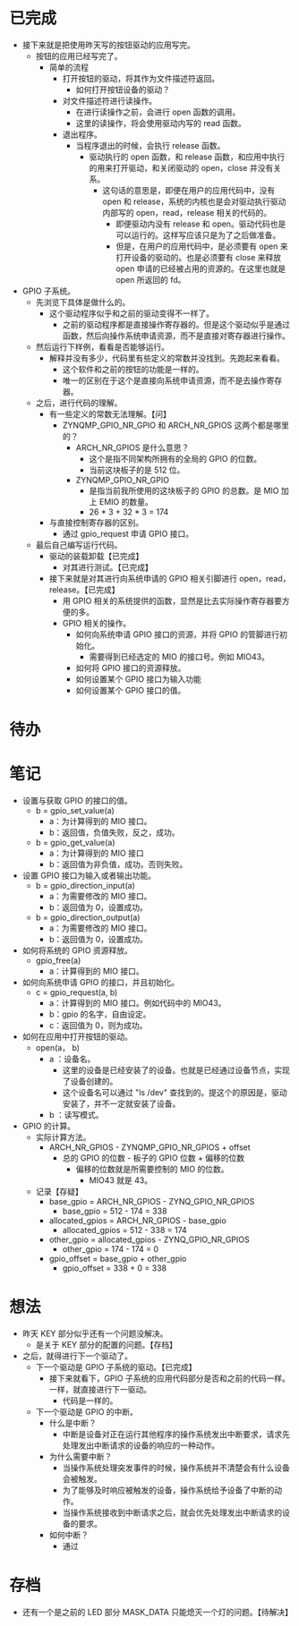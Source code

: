 # 已完成
- 接下来就是把使用昨天写的按钮驱动的应用写完。
	- 按钮的应用已经写完了。
		- 简单的流程
			- 打开按钮的驱动，将其作为文件描述符返回。
				- 如何打开按钮设备的驱动？
			- 对文件描述符进行读操作。
				- 在进行读操作之前，会进行 open 函数的调用。
				- 这里的读操作，将会使用驱动内写的 read 函数。
			- 退出程序。
				- 当程序退出的时候，会执行 release 函数。
					- 驱动执行的 open 函数，和 release 函数，和应用中执行的用来打开驱动，和关闭驱动的 open，close 并没有关系。
						- 这句话的意思是，即便在用户的应用代码中，没有 open 和 release，系统的内核也是会对驱动执行驱动内部写的 open，read，release 相关的代码的。
							- 即便驱动内没有 release 和 open。驱动代码也是可以运行的。这样写应该只是为了之后做准备。
							- 但是，在用户的应用代码中，是必须要有 open 来打开设备的驱动的。也是必须要有 close 来释放 open 申请的已经被占用的资源的。在这里也就是 open 所返回的 fd。
- GPIO 子系统。
	- 先浏览下具体是做什么的。
		- 这个驱动程序似乎和之前的驱动变得不一样了。
			- 之前的驱动程序都是直接操作寄存器的。但是这个驱动似乎是通过函数，然后向操作系统申请资源，而不是直接对寄存器进行操作。
	- 然后运行下样例，看看是否能够运行。
		- 解释并没有多少，代码里有些定义的常数并没找到。先跑起来看看。
			- 这个软件和之前的按钮的功能是一样的。
			- 唯一的区别在于这个是直接向系统申请资源，而不是去操作寄存器。
	- 之后，进行代码的理解。
		- 有一些定义的常数无法理解。【问】
			- ZYNQMP_GPIO_NR_GPIO 和 ARCH_NR_GPIOS 这两个都是哪里的？
				- ARCH_NR_GPIOS 是什么意思？
					- 这个是指不同架构所拥有的全局的 GPIO 的位数。
					- 当前这块板子的是 512 位。
				- ZYNQMP_GPIO_NR_GPIO 
					- 是指当前我所使用的这块板子的 GPIO 的总数。是 MIO 加上 EMIO 的数量。
					- 26 * 3 + 32 * 3 = 174
		- 与直接控制寄存器的区别。
			- 通过 gpio_request 申请 GPIO 接口。
	- 最后自己编写运行代码。
		- 驱动的装载卸载【已完成】
			- 对其进行测试。【已完成】
		- 接下来就是对其进行向系统申请的 GPIO 相关引脚进行 open，read，release。【已完成】
			- 用 GPIO 相关的系统提供的函数，显然是比去实际操作寄存器要方便的多。
			- GPIO 相关的操作。
				- 如何向系统申请 GPIO 接口的资源，并将 GPIO 的管脚进行初始化。
					- 需要得到已经选定的 MIO 的接口号。例如 MIO43。
				- 如何将 GPIO 接口的资源释放。
				- 如何设置某个 GPIO 接口为输入功能
				- 如何设置某个 GPIO 接口的值。

# 待办
					

# 笔记
- 设置与获取 GPIO 的接口的值。
	- b = gpio_set_value(a)
		- a：为计算得到的 MIO 接口。
		- b：返回值，负值失败，反之，成功。
	- b = gpio_get_value(a)
		- a：为计算得到的 MIO 接口
		- b：返回值为非负值，成功。否则失败。
- 设置 GPIO 接口为输入或者输出功能。
	- b = gpio_direction_input(a)
		- a：为需要修改的 MIO 接口。
		- b：返回值为 0，设置成功。
	- b = gpio_direction_output(a)
		- a：为需要修改的 MIO 接口。
		- b：返回值为 0，设置成功。
- 如何将系统的 GPIO 资源释放。
	- gpio_free(a)
		- a：计算得到的 MIO 接口。
- 如何向系统申请 GPIO 的接口，并且初始化。
	- c = gpio_request(a, b)
		- a：计算得到的 MIO 接口。例如代码中的 MIO43。
		- b：gpio 的名字，自由设定。
		- c：返回值为 0，则为成功。
- 如何在应用中打开按钮的驱动。
	- open(a， b)
		- a ：设备名。
			- 这里的设备是已经安装了的设备。也就是已经通过设备节点，实现了设备创建的。
			- 这个设备名可以通过 "ls /dev" 查找到的。提这个的原因是，驱动安装了，并不一定就安装了设备。
		- b ：读写模式。
- GPIO 的计算。
	- 实际计算方法。
		- ARCH_NR_GPIOS - ZYNQMP_GPIO_NR_GPIOS + offset
			- 总的 GPIO 的位数 - 板子的 GPIO 位数 + 偏移的位数
				- 偏移的位数就是所需要控制的 MIO 的位数。
					- MIO43 就是 43。
	- 记录【存疑】
		- base_gpio = ARCH_NR_GPIOS - ZYNQ_GPIO_NR_GPIOS
			- base_gpio = 512 - 174 = 338
		- allocated_gpios = ARCH_NR_GPIOS - base_gpio
			- allocated_gpios = 512 - 338 = 174
		- other_gpio = allocated_gpios - ZYNQ_GPIO_NR_GPIOS
			- other_gpio = 174 - 174 = 0
		- gpio_offset = base_gpio + other_gpio
			- gpio_offset = 338 + 0 = 338
# 想法
- 昨天 KEY 部分似乎还有一个问题没解决。
	- 是关于 KEY 部分的配置的问题。【存档】
- 之后，就得进行下一个驱动了。
	- 下一个驱动是 GPIO 子系统的驱动。【已完成】
		- 接下来就看下，GPIO 子系统的应用代码部分是否和之前的代码一样。一样，就直接进行下一驱动。
			- 代码是一样的。
	- 下一个驱动是 GPIO 的中断。
		- 什么是中断？
			- 中断是设备对正在运行其他程序的操作系统发出中断要求，请求先处理发出中断请求的设备的响应的一种动作。
		- 为什么需要中断？
			- 当操作系统处理突发事件的时候，操作系统并不清楚会有什么设备会被触发。
			- 为了能够及时响应被触发的设备，操作系统给予设备了中断的动作。
			- 当操作系统接收到中断请求之后，就会优先处理发出中断请求的设备的要求。
		- 如何中断？
			- 通过

# 存档
- 还有一个是之前的 LED 部分 MASK_DATA 只能熄灭一个灯的问题。【待解决】
